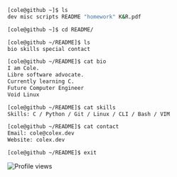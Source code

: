 ```bash
[cole@github ~]$ ls
dev misc scripts README "homework" K&R.pdf

[cole@github ~]$ cd README/

[cole@github ~/README]$ ls
bio skills special contact

[cole@github ~/README]$ cat bio
I am Cole.
Libre software advocate.
Currently learning C.
Future Computer Engineer
Void Linux

[cole@github ~/README]$ cat skills
Skills: C / Python / Git / Linux / CLI / Bash / VIM

[cole@github ~/README]$ cat contact
Email: cole@colex.dev
Website: colex.dev

[cole@github ~/README]$ exit
```

![Profile views](https://komarev.com/ghpvc/?username=colexdev&label=Profile%20views&color=0e75b6&style=flat) 
